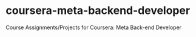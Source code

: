 # coursera-meta-backend-developer
 Course Assignments/Projects for Coursera: Meta Back-end Developer
